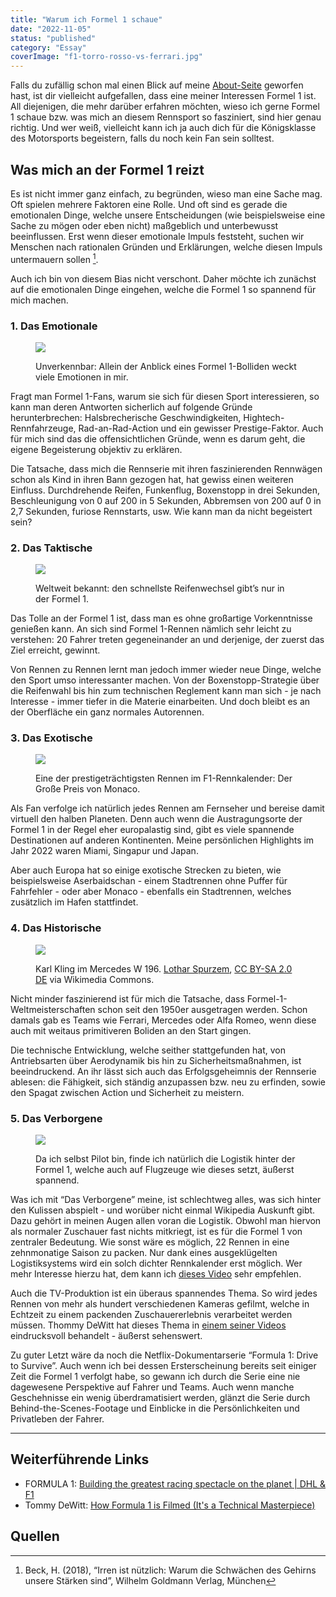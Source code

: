 ```yaml
---
title: "Warum ich Formel 1 schaue"
date: "2022-11-05"
status: "published"
category: "Essay"
coverImage: "f1-torro-rosso-vs-ferrari.jpg"
---
```


Falls du zufällig schon mal einen Blick auf meine [About-Seite](https://www.fabi-online.de/me/) geworfen hast, ist dir vielleicht aufgefallen, dass eine meiner Interessen Formel 1 ist. All diejenigen, die mehr darüber erfahren möchten, wieso ich gerne Formel 1 schaue bzw. was mich an diesem Rennsport so fasziniert, sind hier genau richtig. Und wer weiß, vielleicht kann ich ja auch dich für die Königsklasse des Motorsports begeistern, falls du noch kein Fan sein solltest.

<!--more-->

## Was mich an der Formel 1 reizt

Es ist nicht immer ganz einfach, zu begründen, wieso man eine Sache mag. Oft spielen mehrere Faktoren eine Rolle. Und oft sind es gerade die emotionalen Dinge, welche unsere Entscheidungen (wie beispielsweise eine Sache zu mögen oder eben nicht) maßgeblich und unterbewusst beeinflussen. Erst wenn dieser emotionale Impuls feststeht, suchen wir Menschen nach rationalen Gründen und Erklärungen, welche diesen Impuls untermauern sollen [^1].

Auch ich bin von diesem Bias nicht verschont. Daher möchte ich zunächst auf die emotionalen Dinge eingehen, welche die Formel 1 so spannend für mich machen.

### 1. Das Emotionale

<figure>

![](/img/blog/mercedes-f1-car-on-track.jpg)

<figcaption>

Unverkennbar: Allein der Anblick eines Formel 1-Bolliden weckt viele Emotionen in mir.

</figcaption>

</figure>

Fragt man Formel 1-Fans, warum sie sich für diesen Sport interessieren, so kann man deren Antworten sicherlich auf folgende Gründe herunterbrechen: Halsbrecherische Geschwindigkeiten, Hightech-Rennfahrzeuge, Rad-an-Rad-Action und ein gewisser Prestige-Faktor. Auch für mich sind das die offensichtlichen Gründe, wenn es darum geht, die eigene Begeisterung objektiv zu erklären.

Die Tatsache, dass mich die Rennserie mit ihren faszinierenden Rennwägen schon als Kind in ihren Bann gezogen hat, hat gewiss einen weiteren Einfluss. Durchdrehende Reifen, Funkenflug, Boxenstopp in drei Sekunden, Beschleunigung von 0 auf 200 in 5 Sekunden, Abbremsen von 200 auf 0 in 2,7 Sekunden, furiose Rennstarts, usw. Wie kann man da nicht begeistert sein?

### 2. Das Taktische

<figure>

![](/img/blog/ferrari-f1-car-pitstop.jpg)

<figcaption>

Weltweit bekannt: den schnellste Reifenwechsel gibt’s nur in der Formel 1.

</figcaption>

</figure>

Das Tolle an der Formel 1 ist, dass man es ohne großartige Vorkenntnisse genießen kann. An sich sind Formel 1-Rennen nämlich sehr leicht zu verstehen: 20 Fahrer treten gegeneinander an und derjenige, der zuerst das Ziel erreicht, gewinnt.

Von Rennen zu Rennen lernt man jedoch immer wieder neue Dinge, welche den Sport umso interessanter machen. Von der Boxenstopp-Strategie über die Reifenwahl bis hin zum technischen Reglement kann man sich - je nach Interesse - immer tiefer in die Materie einarbeiten. Und doch bleibt es an der Oberfläche ein ganz normales Autorennen.

### 3. Das Exotische

<figure>

![](/img/blog/f1-monaco-track.jpg)

<figcaption>

Eine der prestigeträchtigsten Rennen im F1-Rennkalender: Der Große Preis von Monaco.

</figcaption>

</figure>

Als Fan verfolge ich natürlich jedes Rennen am Fernseher und bereise damit virtuell den halben Planeten. Denn auch wenn die Austragungsorte der Formel 1 in der Regel eher europalastig sind, gibt es viele spannende Destinationen auf anderen Kontinenten. Meine persönlichen Highlights im Jahr 2022 waren Miami, Singapur und Japan.

Aber auch Europa hat so einige exotische Strecken zu bieten, wie beispielsweise Aserbaidschan - einem Stadtrennen ohne Puffer für Fahrfehler - oder aber Monaco - ebenfalls ein Stadtrennen, welches zusätzlich im Hafen stattfindet.

### 4. Das Historische

<figure>

![](/img/blog/mercedes-w-196.jpg)

<figcaption>

Karl Kling im Mercedes W 196. [Lothar Spurzem](https://commons.wikimedia.org/wiki/File:KlingK-MB-W196-1976.jpg), [CC BY-SA 2.0 DE](https://creativecommons.org/licenses/by-sa/2.0/de/deed.en) via Wikimedia Commons.

</figcaption>

</figure>

Nicht minder faszinierend ist für mich die Tatsache, dass Formel-1-Weltmeisterschaften schon seit den 1950er ausgetragen werden. Schon damals gab es Teams wie Ferrari, Mercedes oder Alfa Romeo, wenn diese auch mit weitaus primitiveren Boliden an den Start gingen.

Die technische Entwicklung, welche seither stattgefunden hat, von Antriebsarten über Aerodynamik bis hin zu Sicherheitsmaßnahmen, ist beeindruckend. An ihr lässt sich auch das Erfolgsgeheimnis der Rennserie ablesen: die Fähigkeit, sich ständig anzupassen bzw. neu zu erfinden, sowie den Spagat zwischen Action und Sicherheit zu meistern.

### 5. Das Verborgene

<figure>

![](/img/blog/dhl-cargo-plane.jpg)

<figcaption>

Da ich selbst Pilot bin, finde ich natürlich die Logistik hinter der Formel 1, welche auch auf Flugzeuge wie dieses setzt, äußerst spannend.

</figcaption>

</figure>

Was ich mit “Das Verborgene” meine, ist schlechtweg alles, was sich hinter den Kulissen abspielt - und worüber nicht einmal Wikipedia Auskunft gibt. Dazu gehört in meinen Augen allen voran die Logistik. Obwohl man hiervon als normaler Zuschauer fast nichts mitkriegt, ist es für die Formel 1 von zentraler Bedeutung. Wie sonst wäre es möglich, 22 Rennen in eine zehnmonatige Saison zu packen. Nur dank eines ausgeklügelten Logistiksystems wird ein solch dichter Rennkalender erst möglich. Wer mehr Interesse hierzu hat, dem kann ich [dieses Video](https://www.youtube.com/watch?v=MH6Loko0BOA&t=103s) sehr empfehlen.

Auch die TV-Produktion ist ein überaus spannendes Thema. So wird jedes Rennen von mehr als hundert verschiedenen Kameras gefilmt, welche in Echtzeit zu einem packenden Zuschauererlebnis verarbeitet werden müssen. Thommy DeWitt hat dieses Thema in [einem seiner Videos](https://www.youtube.com/watch?v=78wxrEbuHFA) eindrucksvoll behandelt - äußerst sehenswert.

Zu guter Letzt wäre da noch die Netflix-Dokumentarserie “Formula 1: Drive to Survive”. Auch wenn ich bei dessen Ersterscheinung bereits seit einiger Zeit die Formel 1 verfolgt habe, so gewann ich durch die Serie eine nie dagewesene Perspektive auf Fahrer und Teams. Auch wenn manche Geschehnisse ein wenig überdramatisiert werden, glänzt die Serie durch Behind-the-Scenes-Footage und Einblicke in die Persönlichkeiten und Privatleben der Fahrer.

* * *

## Weiterführende Links

- FORMULA 1: [Building the greatest racing spectacle on the planet | DHL & F1](https://www.youtube.com/watch?v=MH6Loko0BOA)
- Tommy DeWitt: [How Formula 1 is Filmed (It's a Technical Masterpiece)](https://www.youtube.com/watch?v=78wxrEbuHFA)

## Quellen

[^1]: Beck, H. (2018), “Irren ist nützlich: Warum die Schwächen des Gehirns unsere Stärken sind”, Wilhelm Goldmann Verlag, München